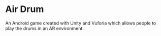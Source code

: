 # Air Drum

An Android game created with Unity and Vuforia which allows people to play the drums in an AR environment.
